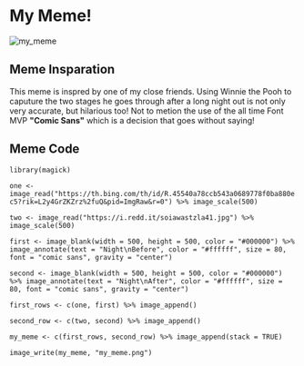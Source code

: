 # My Meme!

![my_meme](https://user-images.githubusercontent.com/101376063/157794719-bd6e49ab-0b4c-4613-895e-ec2256844fa6.png)

## Meme Insparation 
This meme is inspred by one of my close friends. Using Winnie the Pooh to caputure the two stages he goes through after a long night out is not only very accurate, but hilarious too! Not to metion the use of the all time Font MVP **"Comic Sans"** which is a decision that goes without saying!

## Meme Code
` library(magick) `

` one <- image_read("https://th.bing.com/th/id/R.45540a78ccb543a0689778f0ba880ec5?rik=L2y4GrZKZrz%2fuQ&pid=ImgRaw&r=0") %>%
  image_scale(500) `

` two <- image_read("https://i.redd.it/soiawastzla41.jpg") %>%
  image_scale(500) `

 ` first <- image_blank(width = 500, height = 500, color = "#000000") %>%
  image_annotate(text = "Night\nBefore", color = "#ffffff", size = 80, font = "comic sans", gravity = "center") `

` second <- image_blank(width = 500, height = 500, color = "#000000") %>%
  image_annotate(text = "Night\nAfter", color = "#ffffff", size = 80, font = "comic sans", gravity = "center") `

` first_rows <- c(one, first) %>%
  image_append() `
  
` second_row <- c(two, second) %>%
  image_append() `

` my_meme <- c(first_rows, second_row) %>%
  image_append(stack = TRUE) `

` image_write(my_meme, "my_meme.png") `
